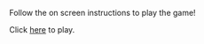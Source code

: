 Follow the on screen instructions to play the game!

Click [here](https://madisonkoch.github.io/Hangman-Game/?asdfasasdfa) to play.
